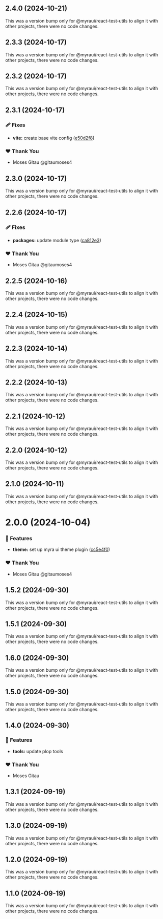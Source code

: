 ## 2.4.0 (2024-10-21)

This was a version bump only for @myraui/react-test-utils to align it with other projects, there were no code changes.

## 2.3.3 (2024-10-17)

This was a version bump only for @myraui/react-test-utils to align it with other projects, there were no code changes.

## 2.3.2 (2024-10-17)

This was a version bump only for @myraui/react-test-utils to align it with other projects, there were no code changes.

## 2.3.1 (2024-10-17)


### 🩹 Fixes

- **vite:** create base vite config ([e50d2f8](https://github.com/myraui/myraui/commit/e50d2f8))


### ❤️  Thank You

- Moses Gitau @gitaumoses4

## 2.3.0 (2024-10-17)

This was a version bump only for @myraui/react-test-utils to align it with other projects, there were no code changes.

## 2.2.6 (2024-10-17)


### 🩹 Fixes

- **packages:** update module type ([ca812e3](https://github.com/myraui/myraui/commit/ca812e3))


### ❤️  Thank You

- Moses Gitau @gitaumoses4

## 2.2.5 (2024-10-16)

This was a version bump only for @myraui/react-test-utils to align it with other projects, there were no code changes.

## 2.2.4 (2024-10-15)

This was a version bump only for @myraui/react-test-utils to align it with other projects, there were no code changes.

## 2.2.3 (2024-10-14)

This was a version bump only for @myraui/react-test-utils to align it with other projects, there were no code changes.

## 2.2.2 (2024-10-13)

This was a version bump only for @myraui/react-test-utils to align it with other projects, there were no code changes.

## 2.2.1 (2024-10-12)

This was a version bump only for @myraui/react-test-utils to align it with other projects, there were no code changes.

## 2.2.0 (2024-10-12)

This was a version bump only for @myraui/react-test-utils to align it with other projects, there were no code changes.

## 2.1.0 (2024-10-11)

This was a version bump only for @myraui/react-test-utils to align it with other projects, there were no code changes.

# 2.0.0 (2024-10-04)


### 🚀 Features

- **theme:** set up myra ui theme plugin ([cc5e4f0](https://github.com/myraui/myraui/commit/cc5e4f0))


### ❤️  Thank You

- Moses Gitau @gitaumoses4

## 1.5.2 (2024-09-30)

This was a version bump only for @myraui/react-test-utils to align it with other projects, there were no code changes.

## 1.5.1 (2024-09-30)

This was a version bump only for @myraui/react-test-utils to align it with other projects, there were no code changes.

## 1.6.0 (2024-09-30)

This was a version bump only for @myraui/react-test-utils to align it with other projects, there were no code changes.

## 1.5.0 (2024-09-30)

This was a version bump only for @myraui/react-test-utils to align it with other projects, there were no code changes.

## 1.4.0 (2024-09-30)


### 🚀 Features

- **tools:** update plop tools


### ❤️  Thank You

- Moses Gitau

## 1.3.1 (2024-09-19)

This was a version bump only for @myraui/react-test-utils to align it with other projects, there were no code changes.

## 1.3.0 (2024-09-19)

This was a version bump only for @myraui/react-test-utils to align it with other projects, there were no code changes.

## 1.2.0 (2024-09-19)

This was a version bump only for @myraui/react-test-utils to align it with other projects, there were no code changes.

## 1.1.0 (2024-09-19)

This was a version bump only for @myraui/react-test-utils to align it with other projects, there were no code changes.